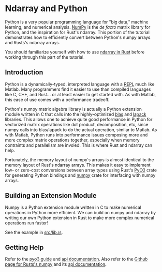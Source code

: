 # Ndarray and Python

[Python](https://www.python.org/) is a very popular programming language for "big data," machine learning, and numerical analysis.  [NumPy](https://numpy.org/) is the _de facto_ matrix library for Python, and the inspiration for Rust's ndarray.  This portion of the tutorial demonstrates how to efficiently convert between Python's numpy arrays and Rusts's ndarray arrays.

You should familiarize yourself with how to use [ndarray in Rust](../rust/README.md) before working through this part of the tutorial.

## Introduction

Python is a dynamically-typed, interpreted language with a [REPL](https://en.wikipedia.org/wiki/Read%E2%80%93eval%E2%80%93print_loop) much like Matlab.  Many programmers find it easier to use than compiled languages like C, C++, and Rust... or at least easier to get started with.  As with Matlab, this ease of use comes with a performance tradeoff.

Python's numpy matrix algebra library is actually a Python extension module written in C that calls into the highly-optimized 
[blas](https://en.wikipedia.org/wiki/Basic_Linear_Algebra_Subprograms) and [lapack](https://en.wikipedia.org/wiki/LAPACK) libraries.  This allows one to achieve quite good performance in Python for vectorized matrix operations like dot product, decomposition, etc, since numpy calls into blas/lapack to do the actual operation, similar to Matlab.  As with Matlab, Python runs into performance issues composing more and more complex matrix operations together, especially when memory contraints and parallelism are involed. This is where Rust and ndarray can help.

Fortunately, the memory layout of numpy's arrays is almost identical to the memory layout of Rust's ndarray arrays.  This makes it easy to implement low- or zero-cost conversions between array types using Rust's [PyO3](https://pyo3.rs) crate for generating Python bindings and [numpy](https://github.com/PyO3/rust-numpy) crate for interfacing with numpy arrays.

## Building an Extension Module

Numpy is a Python extension module written in C to make numerical operations in Python more efficient.  We can build on numpy and ndarray by writing our own Python extension in Rust to make more complex numerical operations run faster!

See the example in [src/lib.rs](./src/lib.rs).


## Getting Help

Refer to the [pyo3 guide](https://pyo3.rs) and [api documentation](https://docs.rs/pyo3).  Also refer to the [Github page for Rusts's numpy](https://github.com/PyO3/rust-numpy) and its [api documentation](https://docs.rs/numpy).
